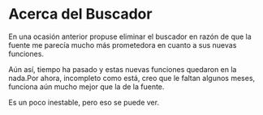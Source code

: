 # Acerca del Buscador

En una ocasión anterior propuse eliminar el buscador en razón de que la fuente me parecía mucho más prometedora en cuanto a sus nuevas funciones.

Aún así, tiempo ha pasado y estas nuevas funciones quedaron en la nada.Por ahora, incompleto como está, creo que le faltan algunos meses, funciona aún mucho mejor que la de la fuente.

Es un poco inestable, pero eso se puede ver.



  
